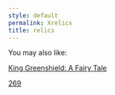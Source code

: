 ```yaml
---
style: default
permalink: Xrelics
title: relics
---
```

You may also like:

[King Greenshield: A Fairy Tale](http://scp-wiki.net/king-greenshield-a-fairy-tale)

[269](http://scp-wiki.net/269)
